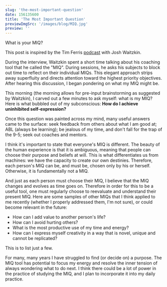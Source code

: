 ```yaml
---
slug: 'the-most-important-question'
date: 156135600
title: 'The Most Important Question'
previewImgSrc: '/images/blog/MIQ.jpg'
preview: ''
---
```


What is your MIQ?

This post is inspired by the Tim Ferris [podcast](https://tim.blog/2019/06/27/josh-waitzkin/) with Josh Waitzkin.

During the interview, Waitzkin spent a short time talking about his coaching tool that he called the "MIQ". During sessions, he asks his subjects to block out time to reflect on their individual MIQs. This elegant approach strips away superfluity and directs attention toward the highest priority objectives. After hearing this discussion, I began pondering on what my MIQ might be.

This morning (the morning allows for pre-input brainstorming as suggested by Waitzkin), I carved out a few minutes to ask myself: what is my MIQ? Here is what bubbled out of my subconscious: <b>How do I achieve uninhibited self-expression?</b>

Once this question was painted across my mind, many useful answers came to the surface: seek feedback from others about what I am good at; ABL (always be learning); be jealous of my time, and don't fall for the trap of the 9-5; seek out coaches and mentors.

I think it's important to state that everyone's MIQ is different. The beauty of the human experience is that it is ambiguous, meaning that people can choose their purpose and beliefs at will. This is what differentiates us from machines: we have the capacity to create our own destinies. Therefore, each person's MIQ can be, and must be, chosen only by his or herself. Otherwise, it is fundamentally not a MIQ.

And just as each person must choose their MIQ, I believe that the MIQ changes and evolves as time goes on. Therefore in order for this to be a useful tool, one must regularly choose to reevaluate and understand their present MIQ. Here are some samples of other MIQs that I think applied to me recently (whether I properly addressed them, I'm not sure), or could become relevant in the future:

- How can I add value to another person's life?
- How can I avoid hurting others?
- What is the most productive use of my time and energy?
- How can I express myself creativity in a way that is novel, unique and cannot be replicated?

This is to list just a few.

For many, many years I have struggled to find (or decide on) a purpose. The MIQ tool has potential to focus my energy and resolve the inner tension of always wondering what to do next. I think there could be a lot of power in the practice of studying the MIQ, and I plan to incorporate it into my daily practice.
